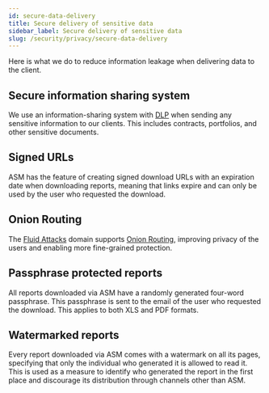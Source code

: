 ```yaml
---
id: secure-data-delivery
title: Secure delivery of sensitive data
sidebar_label: Secure delivery of sensitive data
slug: /security/privacy/secure-data-delivery
---
```


Here is what we do to reduce information leakage when delivering data to the client.

## Secure information sharing system
We use an information-sharing system with
[DLP](https://en.wikipedia.org/wiki/Data_loss_prevention_software) when sending any
sensitive information to our clients. This includes contracts, portfolios,
and other sensitive documents.

## Signed URLs
ASM has the feature of creating signed download URLs with an expiration date when
downloading reports, meaning that links expire and can only be used by the user
who requested the download.

## Onion Routing
The [Fluid Attacks](https://fluidattacks.com/) domain supports
[Onion Routing](https://en.wikipedia.org/wiki/Onion_routing),
improving privacy of the users and enabling more fine-grained protection.

## Passphrase protected reports
All reports downloaded via ASM have a randomly generated four-word passphrase.
This passphrase is sent to the email of the user who requested the download.
This applies to both XLS and PDF formats.

## Watermarked reports
Every report downloaded via ASM comes with a watermark on all its pages,
specifying that only the individual who generated it is allowed to read it.
This is used as a measure to identify who generated the report in the first place and
discourage its distribution through channels other than ASM.
